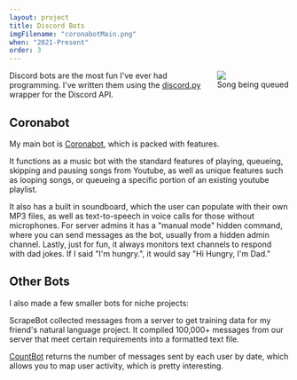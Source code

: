 ```yaml
---
layout: project
title: Discord Bots
imgFilename: "coronabotMain.png"
when: "2021-Present"
order: 3
---
```


<div class="imgCptnBox" style="float:right">
<img src="{{ "assets/images/coronabotMain.png" | relative_url }}" class="articleImgMain">
<figcaption class="articleCaption">Song being queued</figcaption>
</div>

Discord bots are the most fun I've ever had programming. I've written them using the <a href="https://discordpy.readthedocs.io/en/stable/index.html" class="link" target="_blank" rel="noopener noreferrer">discord.py</a> wrapper for the Discord API.

## Coronabot

My main bot is <a href="https://github.com/matt-lewton9/Coronabot" class="link" target="_blank" rel="noopener noreferrer">Coronabot</a>, which is packed with features.

It functions as a music bot with the standard features of playing, queueing, skipping and pausing songs from Youtube, as well as unique features such as looping songs, or queueing a specific portion of an existing youtube playlist.

It also has a built in soundboard, which the user can populate with their own MP3 files, as well as text-to-speech in voice calls for those without microphones. For server admins it has a "manual mode" hidden command, where you can send messages as the bot, usually from a hidden admin channel. Lastly, just for fun, it always monitors text channels to respond with dad jokes. If I said "I'm hungry.", it would say "Hi Hungry, I'm Dad."

## Other Bots

I also made a few smaller bots for niche projects:

ScrapeBot collected messages from a server to get training data for my friend's natural language project. It compiled 100,000+ messages from our server that meet certain requirements into a formatted text file.


<a href="https://github.com/matt-lewton9/Coronabot" class="link" target="_blank" rel="noopener noreferrer">CountBot</a> returns the number of messages sent by each user by date, which allows you to map user activity, which is pretty interesting. 